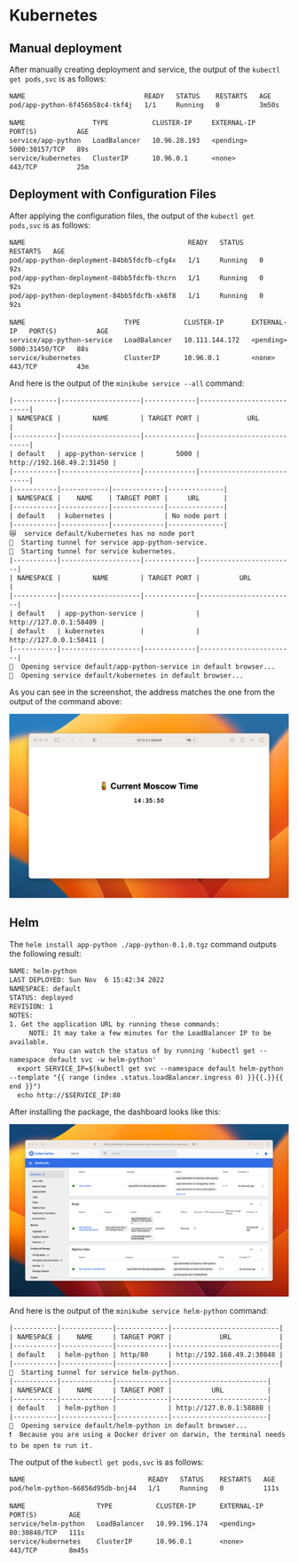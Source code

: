 # Kubernetes

## Manual deployment

After manually creating deployment and service, the output of the `kubectl get pods,svc` is as follows:

```plain
NAME                              READY   STATUS    RESTARTS   AGE
pod/app-python-6f456b58c4-tkf4j   1/1     Running   0          3m50s

NAME                 TYPE           CLUSTER-IP     EXTERNAL-IP   PORT(S)          AGE
service/app-python   LoadBalancer   10.96.28.193   <pending>     5000:30157/TCP   89s
service/kubernetes   ClusterIP      10.96.0.1      <none>        443/TCP          25m
```

## Deployment with Configuration Files

After applying the configuration files, the output of the `kubectl get pods,svc` is as follows:

```plain
NAME                                         READY   STATUS    RESTARTS   AGE
pod/app-python-deployment-84bb5fdcfb-cfg4x   1/1     Running   0          92s
pod/app-python-deployment-84bb5fdcfb-thcrn   1/1     Running   0          92s
pod/app-python-deployment-84bb5fdcfb-xk6f8   1/1     Running   0          92s

NAME                         TYPE           CLUSTER-IP       EXTERNAL-IP   PORT(S)          AGE
service/app-python-service   LoadBalancer   10.111.144.172   <pending>     5000:31450/TCP   88s
service/kubernetes           ClusterIP      10.96.0.1        <none>        443/TCP          43m
```

And here is the output of the `minikube service --all` command:

```plain
|-----------|--------------------|-------------|---------------------------|
| NAMESPACE |        NAME        | TARGET PORT |            URL            |
|-----------|--------------------|-------------|---------------------------|
| default   | app-python-service |        5000 | http://192.168.49.2:31450 |
|-----------|--------------------|-------------|---------------------------|
|-----------|------------|-------------|--------------|
| NAMESPACE |    NAME    | TARGET PORT |     URL      |
|-----------|------------|-------------|--------------|
| default   | kubernetes |             | No node port |
|-----------|------------|-------------|--------------|
😿  service default/kubernetes has no node port
🏃  Starting tunnel for service app-python-service.
🏃  Starting tunnel for service kubernetes.
|-----------|--------------------|-------------|------------------------|
| NAMESPACE |        NAME        | TARGET PORT |          URL           |
|-----------|--------------------|-------------|------------------------|
| default   | app-python-service |             | http://127.0.0.1:58409 |
| default   | kubernetes         |             | http://127.0.0.1:58411 |
|-----------|--------------------|-------------|------------------------|
🎉  Opening service default/app-python-service in default browser...
🎉  Opening service default/kubernetes in default browser...
```

As you can see in the screenshot, the address matches the one from the output of the command above:

![result](.images/image.png)

## Helm

The `helm install app-python ./app-python-0.1.0.tgz` command outputs the following result:

```plain
NAME: helm-python
LAST DEPLOYED: Sun Nov  6 15:42:34 2022
NAMESPACE: default
STATUS: deployed
REVISION: 1
NOTES:
1. Get the application URL by running these commands:
     NOTE: It may take a few minutes for the LoadBalancer IP to be available.
           You can watch the status of by running 'kubectl get --namespace default svc -w helm-python'
  export SERVICE_IP=$(kubectl get svc --namespace default helm-python --template "{{ range (index .status.loadBalancer.ingress 0) }}{{.}}{{ end }}")
  echo http://$SERVICE_IP:80
```

After installing the package, the dashboard looks like this:

![dashboard](.images/image2.png)

And here is the output of the `minikube service helm-python` command:

```plain
|-----------|-------------|-------------|---------------------------|
| NAMESPACE |    NAME     | TARGET PORT |            URL            |
|-----------|-------------|-------------|---------------------------|
| default   | helm-python | http/80     | http://192.168.49.2:30848 |
|-----------|-------------|-------------|---------------------------|
🏃  Starting tunnel for service helm-python.
|-----------|-------------|-------------|------------------------|
| NAMESPACE |    NAME     | TARGET PORT |          URL           |
|-----------|-------------|-------------|------------------------|
| default   | helm-python |             | http://127.0.0.1:58880 |
|-----------|-------------|-------------|------------------------|
🎉  Opening service default/helm-python in default browser...
❗  Because you are using a Docker driver on darwin, the terminal needs to be open to run it.
```

The output of the `kubectl get pods,svc` is as follows:

```plain
NAME                               READY   STATUS    RESTARTS   AGE
pod/helm-python-66856d95db-bnj44   1/1     Running   0          111s

NAME                  TYPE           CLUSTER-IP      EXTERNAL-IP   PORT(S)        AGE
service/helm-python   LoadBalancer   10.99.196.174   <pending>     80:30848/TCP   111s
service/kubernetes    ClusterIP      10.96.0.1       <none>        443/TCP        8m45s
```

